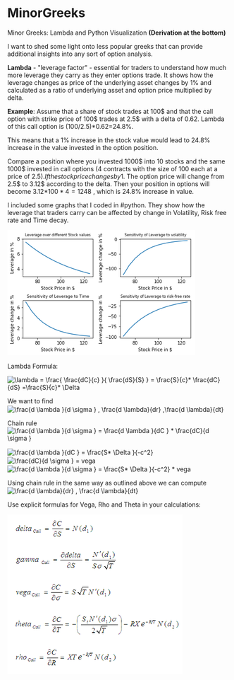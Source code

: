 # MinorGreeks

Minor Greeks: Lambda and Python Visualization __(Derivation at the bottom)__

I want to shed some light onto less popular greeks that can provide additional insights into any sort of option analysis.

__Lambda__ - "leverage factor" - essential for traders to understand how much more leverage they carry as they enter options trade. It shows how the leverage changes as price of the underlying asset changes by 1% and calculated as a ratio of underlying asset and option price multiplied by delta.

__Example__: Assume that a share of stock trades at 100$ and that the call option with strike price of 100$ trades at 2.5$ with a delta of 0.62. Lambda of this call option is (100/2.5)*0.62=24.8%. 

This means that a 1% increase in the stock value would lead to 24.8% increase in the value invested in the option position. 

Compare a position where you invested 1000$ into 10 stocks and the same 1000$ invested in call options (4 contracts with the size of 100 each at a price of 2.5$). If the stock price changes by 1% your position in stocks will become 1.01*1000=1010$. 
The option price will change from 2.5$ to 3.12$ according to the delta. Then your position in options will become 3.12$*100*4=1248$ , which is 24.8% increase in value.



I included some graphs that I coded in #python. They show how the leverage that traders carry can be affected by change in Volatility, Risk free rate and Time decay. 

![alt text](https://github.com/rustemshinkaruk/MinorGreeks/blob/master/lambda.png)
 

Lambda Formula:

<img src="https://bit.ly/2XB4AtT" align="center" border="0" alt="\lambda =  \frac{ \frac{dC}{c} }{ \frac{dS}{S} } = \frac{S}{c}* \frac{dC}{dS}  =\frac{S}{c}* \Delta " width="211" height="57" />


We want to find  <img src="http://www.sciweavers.org/tex2img.php?eq=%20%5Cfrac%7Bd%20%5Clambda%20%7D%7Bd%20%5Csigma%20%7D%20%2C%20%5Cfrac%7Bd%20%5Clambda%7D%7Bdr%7D%20%2C%5Cfrac%7Bd%20%5Clambda%7D%7Bdt%7D&bc=White&fc=Black&im=jpg&fs=12&ff=arev&edit=0" align="center" border="0" alt=" \frac{d \lambda }{d \sigma } , \frac{d \lambda}{dr} ,\frac{d \lambda}{dt}" width="94" height="43" />

Chain rule
<img src="https://bit.ly/2XAvwtZ" align="center" border="0" alt="\frac{d \lambda }{d \sigma } = \frac{d \lambda }{dC  } * \frac{dC}{d \sigma }" width="122" height="43" />



<img src="https://bit.ly/3cjHGLK" align="center" border="0" alt="\frac{d \lambda }{dC  } = \frac{S* \Delta }{-c^2}" width="94" height="44" />


<img src="https://bit.ly/3ejYV1j" align="center" border="0" alt="\frac{dC}{d \sigma } = vega" width="96" height="43" />

<img src="http://www.sciweavers.org/tex2img.php?eq=%20%5Cfrac%7Bd%20%5Clambda%20%7D%7Bd%20%5Csigma%20%7D%20%3D%20%5Cfrac%7BS%2A%20%5CDelta%20%7D%7B-c%5E2%7D%20%2A%20vega&bc=White&fc=Black&im=jpg&fs=12&ff=arev&edit=0" align="center" border="0" alt=" \frac{d \lambda }{d \sigma } = \frac{S* \Delta }{-c^2} * vega" width="162" height="44" />

Using chain rule in the same way as outlined above we can compute  <img src="http://www.sciweavers.org/tex2img.php?eq=%5Cfrac%7Bd%20%5Clambda%7D%7Bdr%7D%20%2C%20%5Cfrac%7Bd%20%5Clambda%7D%7Bdt%7D&bc=White&fc=Black&im=jpg&fs=12&ff=arev&edit=0" align="center" border="0" alt="\frac{d \lambda}{dr} , \frac{d \lambda}{dt}" width="61" height="43" />

Use explicit formulas for Vega, Rho and Theta in your calculations:

![alt text](https://github.com/rustemshinkaruk/MinorGreeks/blob/master/greeks.gif)

